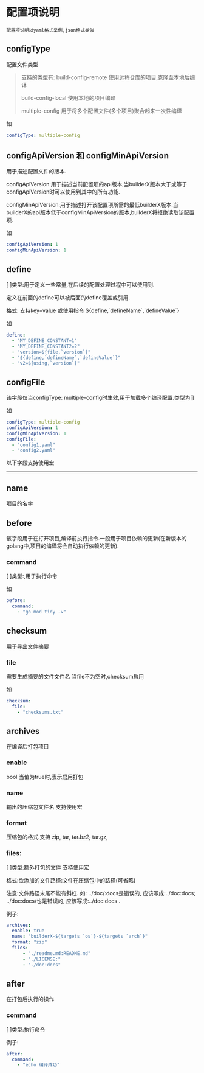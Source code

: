 # 配置项说明
    配置项说明以yaml格式举例,json格式类似

## configType

配置文件类型

> 支持的类型有:
> build-config-remote  使用远程仓库的项目,克隆至本地后编译
>
> build-config-local 使用本地的项目编译
>
> multiple-config  用于将多个配置文件(多个项目)聚合起来一次性编译

如

```yaml
configType: multiple-config
```

## configApiVersion 和 configMinApiVersion

用于描述配置文件的版本.

configApiVersion:用于描述当前配置项的api版本,当builderX版本大于或等于configApiVersion时可以使用到其中的所有功能.

configMinApiVersion:用于描述打开该配置项所需的最低builderX版本.当builderX的api版本低于configMinApiVersion的版本,builderX将拒绝读取该配置项.

如

```yaml
configApiVersion: 1
configMinApiVersion: 1
```

## define

[ ]类型:用于定义一些常量,在后续的配置处理过程中可以使用到.

定义在前面的define可以被后面的define覆盖或引用.

格式: 支持key=value 或使用指令 ${define,\`defineName\`,\`defineValue\`}

如

```yaml
define:
  - "MY_DEFINE_CONSTANT=1"
  - "MY_DEFINE_CONSTANT2=2"
  - "version=${file,`version`}" 
  - "${define,`defineName`,`defineValue`}" 
  - "v2=${using,`version`}" 
```


## configFile

该字段仅当configType: multiple-config时生效,用于加载多个编译配置.类型为[]

如

```yaml
configType: multiple-config
configApiVersion: 1
configMinApiVersion: 1
configFile:
  - "config1.yaml"
  - "config2.yaml"
```

以下字段支持使用宏

----


## name

项目的名字


## before

该字段用于在打开项目,编译前执行指令.一般用于项目依赖的更新(在新版本的golang中,项目的编译将会自动执行依赖的更新).

### command

[ ]类型:,用于执行命令 

如

```yaml
before:
  command:
    - "go mod tidy -v"
```



## checksum

用于导出文件摘要

### file

需要生成摘要的文件文件名 当file不为空时,checksum启用

如

```yaml
checksum:
  file: 
    - "checksums.txt"
```



## archives

在编译后打包项目

### enable

bool 当值为true时,表示启用打包

### name

输出的压缩包文件名 支持使用宏

### format

压缩包的格式.支持 zip, tar, ~~tar.bz2,~~ tar.gz,

### files:

[ ]类型:额外打包的文件 支持使用宏

格式:欲添加的文件路径:文件在压缩包中的路径(可省略)

注意:文件路径末尾不能有斜杠. 如: ../doc/:docs是错误的, 应该写成:../doc:docs; ../doc:docs/也是错误的, 应该写成:../doc:docs .

例子:

```yaml
archives:
  enable: true
  name: "builderX-${targets `os`}-${targets `arch`}"
  format: "zip"
  files:
      - "./readme.md:README.md"
      - "./LICENSE:"
      - "./doc:docs"
```



## after

在打包后执行的操作

### command

[ ]类型:执行命令

例子:

```yaml
after:
  command:
    - "echo 编译成功"
```

